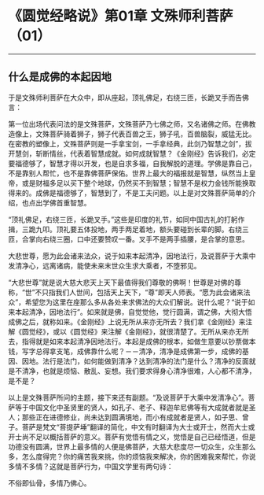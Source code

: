 # 《圆觉经略说》第01章 文殊师利菩萨（01）

------

## 什么是成佛的本起因地

于是文殊师利菩萨在大众中，即从座起，顶礼佛足，右绕三匝，长跪叉手而告佛言：

第一位出场代表问法的是文殊菩萨，文殊菩萨乃七佛之师，又名诸佛之师。在佛教造像上，文殊菩萨骑着狮子，狮子代表百兽之王，狮子吼，百兽脑裂，威猛无比。在密教的塑像上，文殊菩萨则是一手拿宝剑，一手拿经典，此剑乃智慧之剑”，拔开慧剑，斩断情丝，代表着智慧成就。如何成就智慧？《金刚经》告诉我们，必定要福德够了，智慧才得以开发，也是自求多福，自我解脱的道理。学佛是靠自己，不是靠别人帮忙，也不是靠佛菩萨保佑。世界上最大的福报就是智慧，纵然当上皇帝，或是财福多足以买下整个地球，仍然买不到智慧；智慧不是权力金钱所能换取得来的。成佛是福德够了，智慧到了，不是工夫问题。以上是对文殊菩萨简单的介绍，也点出学佛首重智慧。

“顶礼佛足，右绕三匝，长跪叉手。”这些是印度的礼节，如同中国古礼的打躬作揖，三跪九叩。顶礼要五体投地，两手两足着地，额头要碰到长辈的脚。右绕三匝，合掌向右绕三圈，口中还要赞叹一番。叉手不是两手插腰，是合掌的意思。

大悲世尊，愿为此会诸来法众，说于如来本起清净，因地法行，及说菩萨于大乘中发清净心，远离诸病，能使未来末世众生求大乘者，不堕邪见。

“大悲世尊”就是说大慈大悲天上天下最值得我们尊敬的佛啊！世尊是对佛的尊称，“世”不只指我们人世间，包括天上天下，“尊”即天人师表。“愿为此会诸来法众”，希望您为这里在座那么多从各处来求佛法的大众们解说。说什么呢？“说于如来本起清净，因地法行”。如来就是佛，自觉觉他，觉行圆满，谓之佛，大彻大悟成佛之后，就称如来。《金刚经》上说无所从来亦无所去？我们拿《金刚经》来注解《圆觉经》，或以《圆觉经》来注解《金刚经》，就很清楚了。无所从来亦无所去，指得就是如来本起清净因地法行。本起是成佛的根本，如做生意要以钞票做本钱，写字总得拿支笔，成佛靠什么呢？－－清净，清净是成佛第一步，成佛的基因、因地。法行是法门，如何能做到清净？达到清净的法门是什么？清净的反面就是不清净，也就是烦恼、散乱、妄想。我们要求得身心清净很难，人心都不清净，是不是？

以上是文殊菩萨所问的主题，接下来还有副题。“及说菩萨于大乘中发清净心”。菩萨等于中国文化中圣贤里的贤人，如孔子、老子、释迦牟尼佛等有大成就者就是圣人；那些正在进德修业，尚未达到圆满境地，而小有成就者是贤人，如子思、曾子。菩萨是梵文“菩提萨埵”翻译的简化，中文有时翻译为大士或开士，然而大士或开士尚不足以概括菩萨的意义。菩萨有觉悟有情之义，觉悟是自己已经悟道，但是功德没有圆满，世界上最多情的人便是佛菩萨，大慈大悲度尽一切众生，众生那么多，怎么度得完？你的痛苦我来挑，你的烦恼我来解决，你的困难我来帮忙，你说多情不多情？这就是菩萨行为，中国文学里有两句诗：

不俗即仙骨，多情乃佛心。


